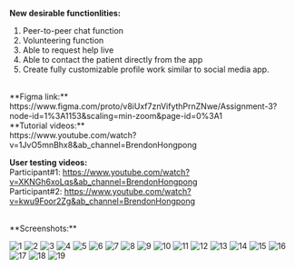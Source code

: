 **New desirable functionlities:**
<br>
1. Peer-to-peer chat function
2. Volunteering function
3. Able to request help live
4. Able to contact the patient directly from the app
5. Create fully customizable profile work similar to social media app.
<br>
**Figma link:**
<br>
https://www.figma.com/proto/v8iUxf7znVifythPrnZNwe/Assignment-3?node-id=1%3A1153&scaling=min-zoom&page-id=0%3A1
<br>
**Tutorial videos:**
<br>
https://www.youtube.com/watch?v=1JvO5mnBhx8&ab_channel=BrendonHongpong
<br>

**User testing videos:**
<br>
Participant#1: https://www.youtube.com/watch?v=XKNGh6xoLqs&ab_channel=BrendonHongpong
<br>
Participant#2: https://www.youtube.com/watch?v=kwu9Foor2Zg&ab_channel=BrendonHongpong

<br>
**Screenshots:**
<br>

![1](https://user-images.githubusercontent.com/57644522/111382781-fe746c00-86d9-11eb-941e-709c3c2ef2f0.PNG)
![2](https://user-images.githubusercontent.com/57644522/111382836-0df3b500-86da-11eb-9aba-6d92661c8306.PNG)
![3](https://user-images.githubusercontent.com/57644522/111382838-0e8c4b80-86da-11eb-9c07-ae89dc4fd300.PNG)
![4](https://user-images.githubusercontent.com/57644522/111382840-0f24e200-86da-11eb-98db-a67c6c798757.PNG)
![5](https://user-images.githubusercontent.com/57644522/111382841-0f24e200-86da-11eb-8124-6bcc63b7660c.PNG)
![6](https://user-images.githubusercontent.com/57644522/111382842-0fbd7880-86da-11eb-878b-23c01a7955c3.PNG)
![7](https://user-images.githubusercontent.com/57644522/111382844-10560f00-86da-11eb-87db-da18706c7d95.PNG)
![8](https://user-images.githubusercontent.com/57644522/111382849-10eea580-86da-11eb-8020-ebb58aca662a.PNG)
![9](https://user-images.githubusercontent.com/57644522/111382850-10eea580-86da-11eb-9822-c7781d5634f4.PNG)
![10](https://user-images.githubusercontent.com/57644522/111382852-11873c00-86da-11eb-8501-1e573c2d9034.PNG)
![11](https://user-images.githubusercontent.com/57644522/111382854-11873c00-86da-11eb-98e5-4f602775215f.PNG)
![12](https://user-images.githubusercontent.com/57644522/111382857-121fd280-86da-11eb-8cd7-73a9d6e37f69.PNG)
![13](https://user-images.githubusercontent.com/57644522/111382860-12b86900-86da-11eb-944a-a3d4eac16c70.PNG)
![14](https://user-images.githubusercontent.com/57644522/111382863-12b86900-86da-11eb-8a5f-bdd7c985a6c7.PNG)
![15](https://user-images.githubusercontent.com/57644522/111382865-1350ff80-86da-11eb-946e-c56d80340c8e.PNG)
![16](https://user-images.githubusercontent.com/57644522/111382866-13e99600-86da-11eb-97e8-56cf031071c6.PNG)
![17](https://user-images.githubusercontent.com/57644522/111382867-13e99600-86da-11eb-8e93-1bae103f6944.PNG)
![18](https://user-images.githubusercontent.com/57644522/111382871-14822c80-86da-11eb-9b47-c4fea3feebf1.PNG)
![19](https://user-images.githubusercontent.com/57644522/111382831-0d5b1e80-86da-11eb-9f44-85e8ee9f5997.PNG)
